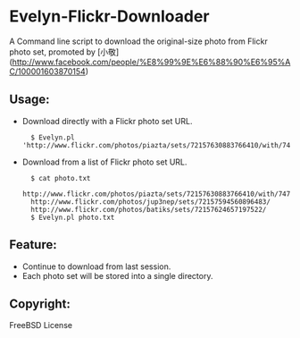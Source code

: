 Evelyn-Flickr-Downloader
=======================

A Command line script to download the original-size photo from Flickr photo set, promoted by [小敬] (http://www.facebook.com/people/%E8%99%9E%E6%88%90%E6%95%AC/100001603870154)

Usage:
-----------------------

* Download directly with a Flickr photo set URL.

        $ Evelyn.pl 'http://www.flickr.com/photos/piazta/sets/72157630883766410/with/7474160854/'

* Download from a list of Flickr photo set URL.

        $ cat photo.txt
        http://www.flickr.com/photos/piazta/sets/72157630883766410/with/7474160854/
        http://www.flickr.com/photos/jup3nep/sets/72157594560896483/
        http://www.flickr.com/photos/batiks/sets/72157624657197522/
        $ Evelyn.pl photo.txt

Feature:
-----------------------

* Continue to download from last session.
* Each photo set will be stored into a single directory.

Copyright:
----------------------

FreeBSD License
